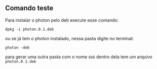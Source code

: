 ## Comando teste

Para instalar o photon pelo deb execute esse comando:
```
dpkg -i photon.0.1.deb
```
ou se já tem o photon instalado, nessa pasta digite no terminal:
```
photon -deb
```
para gerar uma outra pasta com o nome  ` deb ` dentro dela tem um arquivo ` photon.0.1.deb `
